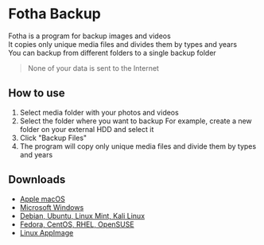 # Fotha Backup
Fotha is a program for backup images and videos  
It copies only unique media files and divides them by types and years  
You can backup from different folders to a single backup folder  
> None of your data is sent to the Internet

## How to use
1. Select media folder with your photos and videos
2. Select the folder where you want to backup
For example, create a new folder on your external HDD and select it
3. Click "Backup Files"
4. The program will copy only unique media files and divide them by types and years

## Downloads
- [Apple macOS](https://github.com/fotha/fotha/releases/download/v1.0.0/Fotha-Backup-1.0.0.dmg)
- [Microsoft Windows](https://github.com/fotha/fotha/releases/download/v1.0.0/Fotha-Backup-1.0.0-x64.exe)
- [Debian, Ubuntu, Linux Mint, Kali Linux](https://github.com/fotha/fotha/releases/download/v1.0.0/fotha_1.0.0_amd64.deb)
- [Fedora, CentOS, RHEL, OpenSUSE](https://github.com/fotha/fotha/releases/download/v1.0.0/fotha-1.0.0.x86_64.rpm)
- [Linux AppImage](https://github.com/fotha/fotha/releases/download/v1.0.0/Fotha-Backup-1.0.0.AppImage)
